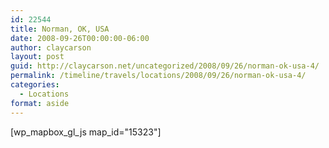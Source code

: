 ```yaml
---
id: 22544
title: Norman, OK, USA
date: 2008-09-26T00:00:00-06:00
author: claycarson
layout: post
guid: http://claycarson.net/uncategorized/2008/09/26/norman-ok-usa-4/
permalink: /timeline/travels/locations/2008/09/26/norman-ok-usa-4/
categories:
  - Locations
format: aside
---
```

<div class="media-details"></div>

[wp_mapbox_gl_js map_id="15323"]